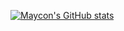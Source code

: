 [![Maycon's GitHub stats](https://github-readme-stats.vercel.app/api?username=mayconabe&count_private=true?username=mayconabe?username=mayconabe&show_icons=true?username=mayconabe&show_icons=true&theme=dark)](https://github.com/mayconabe/github-readme-stats)
